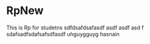 # RpNew
This is Rp for studetns
sdfdsafdsafasdf
asdf
asdf
asd
f
sdafsadfsdafsafsdfasdf
uhguygguyg
hasnain
